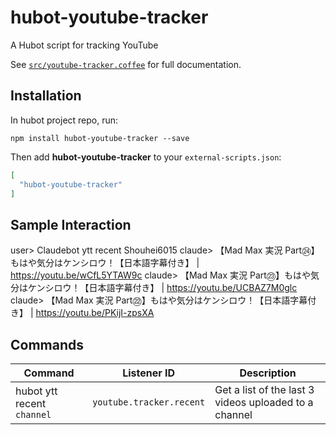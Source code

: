 # hubot-youtube-tracker

A Hubot script for tracking YouTube

See [`src/youtube-tracker.coffee`](src/youtube-tracker.coffee) for full documentation.

## Installation

In hubot project repo, run:

`npm install hubot-youtube-tracker --save`

Then add **hubot-youtube-tracker** to your `external-scripts.json`:

```json
[
  "hubot-youtube-tracker"
]
```


## Sample Interaction

user>   Claudebot ytt recent Shouhei6015
claude> 【Mad Max 実況 Part㉔】もはや気分はケンシロウ！【日本語字幕付き】 | https://youtu.be/wCfL5YTAW9c
claude> 【Mad Max 実況 Part㉓】もはや気分はケンシロウ！【日本語字幕付き】 | https://youtu.be/UCBAZ7M0glc
claude> 【Mad Max 実況 Part㉒】もはや気分はケンシロウ！【日本語字幕付き】 | https://youtu.be/PKijI-zpsXA


## Commands

Command | Listener ID | Description
--- | --- | ---
hubot ytt recent `channel` | `youtube.tracker.recent` | Get a list of the last 3 videos uploaded to a channel

